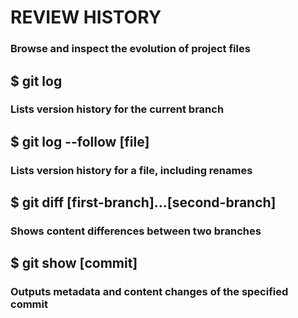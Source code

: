 # REVIEW HISTORY

### Browse and inspect the evolution of project files

## \$ git log

### Lists version history for the current branch

## \$ git log --follow [file]

### Lists version history for a file, including renames

## \$ git diff [first-branch]...[second-branch]

### Shows content differences between two branches

## \$ git show [commit]

### Outputs metadata and content changes of the specified commit
